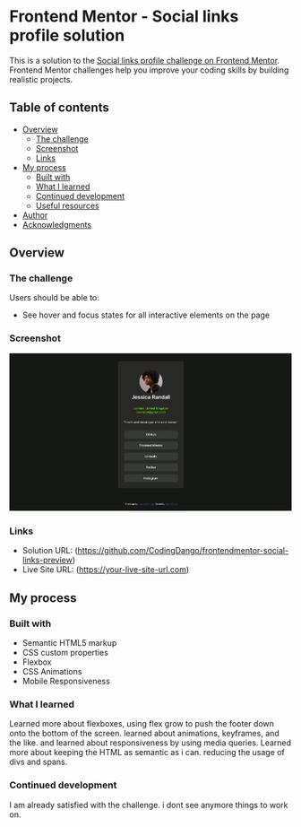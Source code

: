 # Frontend Mentor - Social links profile solution

This is a solution to the [Social links profile challenge on Frontend Mentor](https://www.frontendmentor.io/challenges/social-links-profile-UG32l9m6dQ). Frontend Mentor challenges help you improve your coding skills by building realistic projects. 

## Table of contents

- [Overview](#overview)
  - [The challenge](#the-challenge)
  - [Screenshot](#screenshot)
  - [Links](#links)
- [My process](#my-process)
  - [Built with](#built-with)
  - [What I learned](#what-i-learned)
  - [Continued development](#continued-development)
  - [Useful resources](#useful-resources)
- [Author](#author)
- [Acknowledgments](#acknowledgments)


## Overview

### The challenge

Users should be able to:

- See hover and focus states for all interactive elements on the page

### Screenshot

![](./screenshot.PNG)

### Links

- Solution URL: (https://github.com/CodingDango/frontendmentor-social-links-preview)
- Live Site URL:  (https://your-live-site-url.com)

## My process

### Built with

- Semantic HTML5 markup
- CSS custom properties
- Flexbox
- CSS Animations
- Mobile Responsiveness

### What I learned

Learned more about flexboxes, using flex grow to push the footer down onto the bottom of the screen. learned about animations, keyframes, and the like. and learned about responsiveness by using media queries. Learned more about keeping the HTML as semantic as i can. reducing the usage of divs and spans.


### Continued development

I am already satisfied with the challenge. i dont see anymore things to work on.